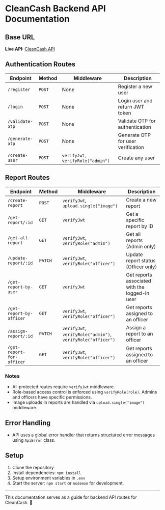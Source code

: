 # CleanCash Backend API Documentation

## Base URL
**Live API:** [CleanCash API](https://cleancash.vercel.app/api/v1)

## Authentication Routes
| Endpoint | Method | Middleware | Description |
|----------|--------|------------|-------------|
| `/register` | `POST` | None | Register a new user |
| `/login` | `POST` | None | Login user and return JWT token |
| `/validate-otp` | `POST` | None | Validate OTP for authentication |
| `/generate-otp` | `POST` | None | Generate OTP for user verification |
| `/create-user` | `POST` | `verifyJwt`, `verifyRole("admin")` | Create any user |

## Report Routes
| Endpoint | Method | Middleware | Description |
|----------|--------|------------|-------------|
| `/create-report` | `POST` | `verifyJwt`, `upload.single("image")` | Create a new report |
| `/get-report/:id` | `GET` | `verifyJwt` | Get a specific report by ID |
| `/get-all-report` | `GET` | `verifyJwt`, `verifyRole("admin")` | Get all reports (Admin only) |
| `/update-report/:id` | `PATCH` | `verifyJwt`, `verifyRole("officer")` | Update report status (Officer only) |
| `/get-report-by-user` | `GET` | `verifyJwt` | Get reports associated with the logged-in user |
| `/get-report-by-officer` | `GET` | `verifyJwt`, `verifyRole("officer")` | Get reports assigned to an officer |
| `/assign-report/:id` | `PATCH` | `verifyJwt`, `verifyRole("admin")`, `verifyRole("officer")` | Assign a report to an officer |
| `/get-report-for-officer` | `GET` | `verifyJwt`, `verifyRole("officer")` | Get reports assigned to an officer |

### Notes
- All protected routes require `verifyJwt` middleware.
- Role-based access control is enforced using `verifyRole(role)`. Admins and officers have specific permissions.
- Image uploads in reports are handled via `upload.single("image")` middleware.

## Error Handling
- API uses a global error handler that returns structured error messages using `ApiError` class.

## Setup
1. Clone the repository
2. Install dependencies: `npm install`
3. Setup environment variables in `.env`
4. Start the server: `npm start` or `nodemon` for development.

---
This documentation serves as a guide for backend API routes for CleanCash. 🚀

